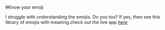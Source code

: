 #Know your emoji

I struggle with understanding the emojis. Do you too? If yes, then see this library of emojis with meaning.check out the live app [here](https://emoji-interpreter-saran.netlify.app/)
